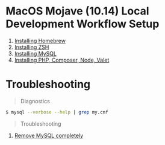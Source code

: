 # MacOS Mojave (10.14) Local Development Workflow Setup

1. [Installing Homebrew][homebrew]
2. [Installing ZSH][zsh]
3. [Installing MySQL][mysql]
4. [Installing PHP, Composer, Node, Valet][pcnv]

# Troubleshooting
> Diagnostics
```sh 
$ mysql --verbose --help | grep my.cnf
```
> Troubleshooting
1. [Remove MySQL completely][rm-mysql]




[//]: # (These are reference links used in the body of this note and get stripped out when the markdown processor does its job)

[homebrew]: <https://github.com/r0manas/MacOS-Mojave-10.14-Local-Development-Workflow-Setup/wiki/01.-Installing-Homebrew>
[zsh]: <https://github.com/r0manas/MacOS-Mojave-10.14-Local-Development-Workflow-Setup/wiki/02.-Installing-ZSH>
[mysql]: <https://github.com/r0manas/MacOS-Mojave-10.14-Local-Development-Workflow-Setup/wiki/03.-Installing-MySQL>
[pcnv]: <https://github.com/r0manas/MacOS-Mojave-10.14-Local-Development-Workflow-Setup/wiki/04.-Installing-PHP,-Composer,-Node,-Valet>

[rm-mysql]: <https://github.com/r0manas/MacOS-Mojave-10.14-Local-Development-Workflow-Setup/wiki/Remove-MySQL-Completely>
